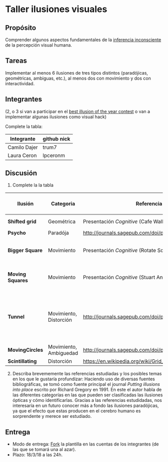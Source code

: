 # Taller ilusiones visuales

## Propósito

Comprender algunos aspectos fundamentales de la [inferencia inconsciente](https://github.com/VisualComputing/Cognitive) de la percepción visual humana.

## Tareas

Implementar al menos 6 ilusiones de tres tipos distintos (paradójicas, geométricas, ambiguas, etc.), al menos dos con movimiento y dos con interactividad.

## Integrantes
(2, o 3 si van a participar en el [best illusion of the year contest](illusionoftheyear.com) o van a implementar algunas ilusiones como visual hack)

Complete la tabla:

| Integrante | github nick |
|------------|-------------|
|      Camilo Dajer      |    trum7         |
|      Laura Ceron               |   lpceronm |

## Discusión

1. Complete la la tabla

| Ilusión | Categoria | Referencia | Tipo de interactividad (si aplica) | URL código base (si aplica) |
|---------|-----------|------------|------------------------------------|-----------------------------|
| __Shifted grid__    |  Geométrica         |   Presentación  *Cognitive*  (Cafe Wall)                 | On click se elimina el shift| No aplica|                                 
| __Psycho__  |    Paradója   |      http://journals.sagepub.com/doi/pdf/10.1068/p200001    |                         No aplica          |        https://www.openprocessing.org/sketch/24860                        |
| __Bigger Square__       |    Movimiento       |       Presentación  *Cognitive*  (Rotate Square Motion)     |  On click se eliminan los cuadrados superficiales                                   |       No aplica                      |
|  __Moving Squares__       |     Movimiento      |      Presentación  *Cognitive*  (Stuart Anstis ilussion)        |   On click se eliminan las franjas negras del canvas                                 |                 https://www.openprocessing.org/sketch/168574            |
|  __Tunnel__       |    Movimiento, Distorción       |    http://journals.sagepub.com/doi/pdf/10.1068/p200001        |  Con el movimiento del mouse se cambia el radio de los circulos y la velocidad del movimiento                             |      https://www.openprocessing.org/sketch/58118                       |
|  __MovingCircles__       |       Movimiento, Ambiguedad    |  http://journals.sagepub.com/doi/pdf/10.1068/p200001          |                      No aplica              |              https://www.openprocessing.org/sketch/131929               |
|  __Scintillating__       |     Distorción       |    https://en.wikipedia.org/wiki/Grid_illusion        |                           No aplica         |               No aplica              |

2. Describa brevememente las referencias estudiadas y los posibles temas en los que le gustaría profundizar:
Haciendo uso de diversas fuentes bibliográficas, se tomó como fuente principal el journal *Putting illusions into place* escrito por Richard Gregory en 1991. En este el autor habla de las diferentes categorías en las que pueden ser clasificadas las ilusiones ópticas y cómo identificarlas.
Gracias a las referencias estudidadas, nos interesaría en un futuro conocer más a fondo las ilusiones paradójicas, ya que el efecto que estas producen en el cerebro humano es sorprendente y merece ser estudiado.


## Entrega

* Modo de entrega: [Fork](https://help.github.com/articles/fork-a-repo/) la plantilla en las cuentas de los integrantes (de las que se tomará una al azar).
* Plazo: 18/3/18 a las 24h.
